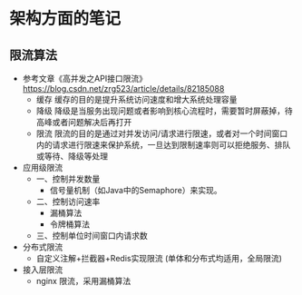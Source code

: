 # 架构方面的笔记

## 限流算法
- 参考文章《高并发之API接口限流》 https://blog.csdn.net/zrg523/article/details/82185088
  - 缓存 缓存的目的是提升系统访问速度和增大系统处理容量
  - 降级 降级是当服务出现问题或者影响到核心流程时，需要暂时屏蔽掉，待高峰或者问题解决后再打开
  - 限流 限流的目的是通过对并发访问/请求进行限速，或者对一个时间窗口内的请求进行限速来保护系统，一旦达到限制速率则可以拒绝服务、排队或等待、降级等处理
- 应用级限流
  - 一、控制并发数量
    - 信号量机制（如Java中的Semaphore）来实现。
  - 二、控制访问速率
    - 漏桶算法
    - 令牌桶算法
  - 三、控制单位时间窗口内请求数
- 分布式限流
  - 自定义注解+拦截器+Redis实现限流 (单体和分布式均适用，全局限流)
- 接入层限流
  - nginx 限流，采用漏桶算法
